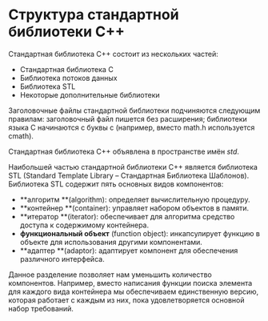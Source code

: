 # Структура стандартной библиотеки С++

Стандартная библиотека С++ состоит из нескольких частей:

* Стандартная библиотека С
* Библиотека потоков данных
* Библиотека STL
* Некоторые дополнительные библиотеки

Заголовочные файлы стандартной библиотеки подчиняются следующим правилам: заголовочный файл пишется без расширения; библиотеки языка С начинаются с буквы с \(например, вместо math.h используется cmath\).

Стандартная библиотека С++ объявлена в пространстве имён _std_.

Наибольшей частью стандартной библиотеки С++ является библиотека STL \(Standard Template Library – Стандартная Библиотека Шаблонов\). Библиотека STL содержит пять основных видов компонентов:

* **алгоритм **\(algorithm\): определяет вычислительную процедуру.
* **контейнер **\(container\): управляет набором объектов в памяти.
* **итератор **\(iterator\): обеспечивает для алгоритма средство доступа к содержимому контейнера. 
* **функциональный объект** \(function object\): инкапсулирует функцию в объекте для использования другими компонентами. 
* **адаптер **\(adaptor\): адаптирует компонент для обеспечения различного интерфейса. 

Данное разделение позволяет нам уменьшить количество компонентов. Например, вместо написания функции поиска элемента для каждого вида контейнера мы обеспечиваем единственную версию, которая работает с каждым из них, пока удовлетворяется основной набор требований.


